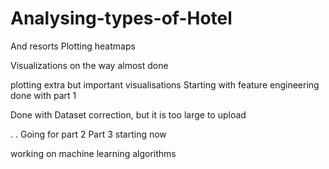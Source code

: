 # Analysing-types-of-Hotel
And resorts
Plotting heatmaps

Visualizations on the way
almost done


plotting extra but important visualisations
Starting with feature engineering
done with part 1

Done with Dataset correction, but it is too large to upload


.
.
Going for part 2 
Part 3 starting now

working on machine learning algorithms


